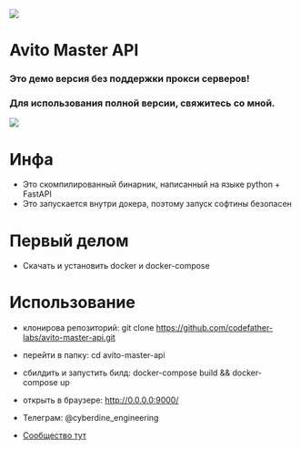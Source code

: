 ![](https://img.shields.io/github/license/codefather-labs/avito-master-api)

# Avito Master API

### Это демо версия без поддержки прокси серверов! 
### Для использования полной версии, свяжитесь со мной.

![](https://assets.entrepreneur.com/content/3x2/2000/20180703190744-rollsafe-meme.jpeg?format=jpg&width=400&crop=3:2)

# Инфа

* Это скомпилированный бинарник, написанный на языке python + FastAPI
* Это запускается внутри докера, поэтому запуск софтины безопасен

# Первый делом

* Скачать и установить docker и docker-compose

# Использование

* клонирова репозиторий: git clone https://github.com/codefather-labs/avito-master-api.git
* перейти в папку: cd avito-master-api
* сбилдить и запустить билд: docker-compose build && docker-compose up
* открыть в браузере: http://0.0.0.0:9000/


* Телеграм: @cyberdine_engineering 

* [Сообщество тут](https://t.me/avito_master_developers)
